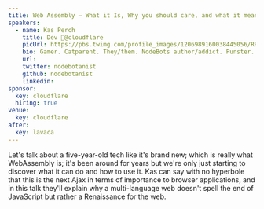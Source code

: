 ```yaml
---
title: Web Assembly — What it Is, Why you should care, and what it means for JS
speakers:
  - name: Kas Perch
    title: Dev 🥑@cloudflare
    picUrl: https://pbs.twimg.com/profile_images/1206989160038445056/RR1YU361_400x400.jpg
    bio: Gamer. Catparent. They/them. NodeBots author/addict. Punster. EE Dropout/Self-Study. a.k.a @ATX-Sabine
    url:
    twitter: nodebotanist
    github: nodebotanist
    linkedin:
sponsor:
  key: cloudflare
  hiring: true
venue:
  key: cloudflare
after:
  key: lavaca
---
```


Let's talk about a five-year-old tech like it's brand new; which is really what WebAssembly is; it's been around for years but we're only just starting to discover what it can do and how to use it. Kas can say with no hyperbole that this is the next Ajax in terms of importance to browser applications, and in this talk they'll explain why a multi-language web doesn't spell the end of JavaScript but rather a Renaissance for the web.
